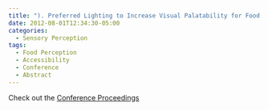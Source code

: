 ```yaml
---
title: "). Preferred Lighting to Increase Visual Palatability for Food Dishes for the Elderly"
date: 2012-08-01T12:34:30-05:00
categories:
  - Sensory Perception
tags:
  - Food Perception
  - Accessibility
  - Conference
  - Abstract
---
```



Check out the [Conference Proceedings][URL] 

[URL]:  https://www.ifhe.org/